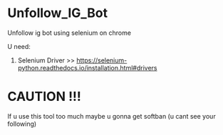 # Unfollow_IG_Bot
Unfollow ig bot using selenium on chrome

U need:
1. Selenium Driver >> https://selenium-python.readthedocs.io/installation.html#drivers

# CAUTION !!!
If u use this tool too much maybe u gonna get softban (u cant see your following)
